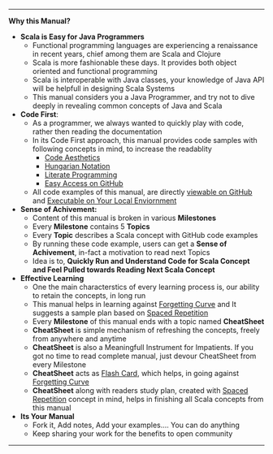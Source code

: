 
---

**Why this Manual?**

* **Scala is Easy for Java Programmers**
  * Functional programming languages are experiencing a renaissance in recent years, chief among them are Scala and Clojure
  * Scala is more fashionable these days. It provides both object oriented and functional programming 
  * Scala is interoperable with Java classes, your knowledge of Java API will be helpfull in designing Scala Systems
  * This manual considers you a Java Programmer, and try not to dive deeply in revealing common concepts of Java and Scala
* **Code First**: 
  * As a programmer, we always wanted to quickly play with code, rather then reading the documentation
  * In its Code First approach, this manual provides code samples with following concepts in mind, to increase the readablity 
    * [Code Aesthetics](http://wonko.com/post/code_aesthetics)
    * [Hungarian Notation](https://en.wikipedia.org/wiki/Hungarian_notation)
    * [Literate Programming](https://en.wikipedia.org/wiki/Literate_programming)
    * [Easy Access on GitHub](http://inbravo.github.io/scala-src)
  * All code examples of this manual, are directly [viewable on GitHub](http://inbravo.github.io/scala-src) and [Executable on Your Local Enviornment](https://github.com/inbravo/java-to-scala/blob/master/first-milestone/setup.md)
* **Sense of Achivement:**
  * Content of this manual is broken in various **Milestones**
  * Every **Milestone** contains 5 **Topics**
  * Every **Topic** describes a Scala concept with GitHub code examples
  * By running these code example, users can get a **Sense of Achivement**, in-fact a motivation to read next Topics
  * Idea is to, **Quickly Run and Understand Code for Scala Concept and Feel Pulled towards Reading Next Scala Concept**
* **Effective Learning**
  * One the main characterstics of every learning process is, our ability to retain the concepts, in long run
  * This manual helps in learning against [Forgetting Curve](https://en.wikipedia.org/wiki/Forgetting_curve) and It suggests a sample plan based on [Spaced Repetition](https://en.wikipedia.org/wiki/Spaced_repetition)
  * Every **Milestone** of this manual ends with a topic named **CheatSheet**
  * **CheatSheet** is simple mechanism of refreshing the concepts, freely from anywhere and anytime
  * **CheatSheet** is also a Meaningfull Instrument for Impatients. If you got no time to read complete manual, just devour CheatSheet from every Milestone
  * **CheatSheet** acts as [Flash Card](https://en.wikipedia.org/wiki/Flashcard), which helps, in going against [Forgetting Curve](https://en.wikipedia.org/wiki/Forgetting_curve)
  * **CheatSheet** along with readers study plan, created with [Spaced Repetition](https://en.wikipedia.org/wiki/Spaced_repetition) concept in mind, helps in finishing all Scala concepts from this manual
* **Its Your Manual**
  * Fork it, Add notes, Add your examples.... You can do anything
  * Keep sharing your work for the benefits to open community

---



